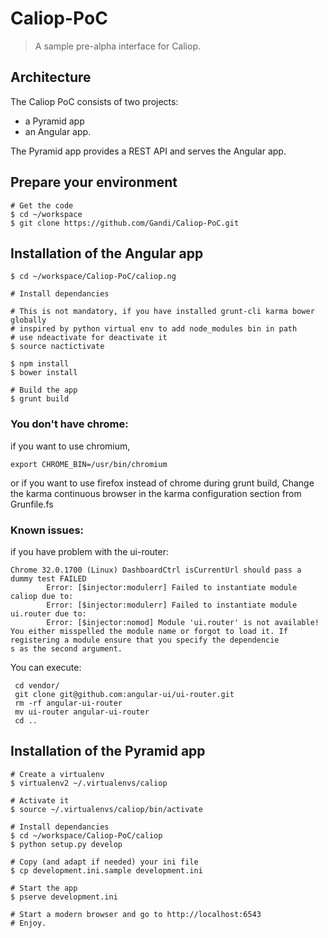 Caliop-PoC
==========

> A sample pre-alpha interface for Caliop.

## Architecture

The Caliop PoC consists of two projects:
  - a Pyramid app
  - an Angular app.

The Pyramid app provides a REST API and serves the Angular app.

## Prepare your environment

```shell
# Get the code
$ cd ~/workspace
$ git clone https://github.com/Gandi/Caliop-PoC.git
```

## Installation of the Angular app

```shell
$ cd ~/workspace/Caliop-PoC/caliop.ng

# Install dependancies

# This is not mandatory, if you have installed grunt-cli karma bower globally
# inspired by python virtual env to add node_modules bin in path
# use ndeactivate for deactivate it
$ source nactictivate

$ npm install
$ bower install

# Build the app
$ grunt build
```

### You don't have chrome:

if you want to use chromium,
```shell
export CHROME_BIN=/usr/bin/chromium
```

or if you want to use firefox instead of chrome during grunt build,
Change the karma  continuous browser in the karma configuration section
from Grunfile.fs


### Known issues:

if you have problem with the ui-router:
```shell
Chrome 32.0.1700 (Linux) DashboardCtrl isCurrentUrl should pass a dummy test FAILED
        Error: [$injector:modulerr] Failed to instantiate module caliop due to:
        Error: [$injector:modulerr] Failed to instantiate module ui.router due to:
        Error: [$injector:nomod] Module 'ui.router' is not available! You either misspelled the module name or forgot to load it. If registering a module ensure that you specify the dependencie
s as the second argument.
```

You can execute:
```shell
 cd vendor/
 git clone git@github.com:angular-ui/ui-router.git
 rm -rf angular-ui-router
 mv ui-router angular-ui-router
 cd ..
```

## Installation of the Pyramid app

```shell
# Create a virtualenv
$ virtualenv2 ~/.virtualenvs/caliop

# Activate it
$ source ~/.virtualenvs/caliop/bin/activate

# Install dependancies
$ cd ~/workspace/Caliop-PoC/caliop
$ python setup.py develop

# Copy (and adapt if needed) your ini file
$ cp development.ini.sample development.ini

# Start the app
$ pserve development.ini

# Start a modern browser and go to http://localhost:6543
# Enjoy.
```
